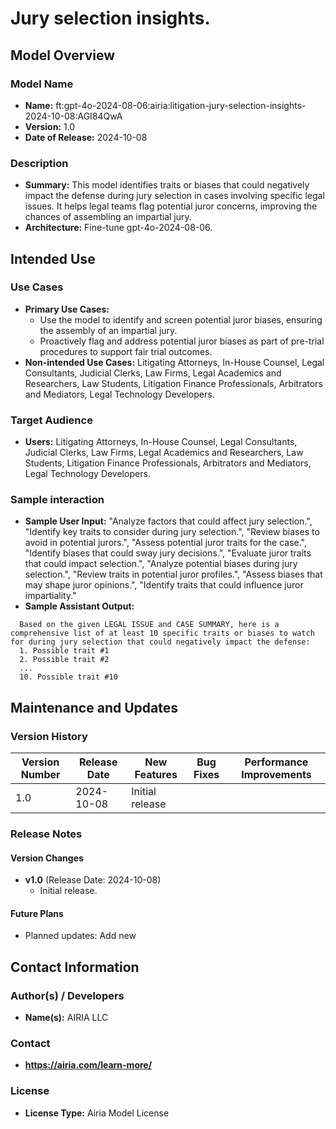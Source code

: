 # Jury selection insights.

## Model Overview

### Model Name
- **Name:** ft:gpt-4o-2024-08-06:airia:litigation-jury-selection-insights-2024-10-08:AGI84QwA
- **Version:** 1.0
- **Date of Release:** 2024-10-08

### Description
- **Summary:** This model identifies traits or biases that could negatively impact the defense during jury selection in cases involving specific legal issues. It helps legal teams flag potential juror concerns, improving the chances of assembling an impartial jury.
- **Architecture:** Fine-tune gpt-4o-2024-08-06.


## Intended Use

### Use Cases
- **Primary Use Cases:**
  - Use the model to identify and screen potential juror biases, ensuring the assembly of an impartial jury.
  - Proactively flag and address potential juror biases as part of pre-trial procedures to support fair trial outcomes.
- **Non-intended Use Cases:** Litigating Attorneys, In-House Counsel, Legal Consultants, Judicial Clerks, Law Firms, Legal Academics and Researchers, Law Students, Litigation Finance Professionals, Arbitrators and Mediators, Legal Technology Developers.

### Target Audience
- **Users:** Litigating Attorneys, In-House Counsel, Legal Consultants, Judicial Clerks, Law Firms, Legal Academics and Researchers, Law Students, Litigation Finance Professionals, Arbitrators and Mediators, Legal Technology Developers.

### Sample interaction
- **Sample User Input:** "Analyze factors that could affect jury selection.",
    "Identify key traits to consider during jury selection.",
    "Review biases to avoid in potential jurors.",
    "Assess potential juror traits for the case.",
    "Identify biases that could sway jury decisions.",
    "Evaluate juror traits that could impact selection.",
    "Analyze potential biases during jury selection.",
    "Review traits in potential juror profiles.",
    "Assess biases that may shape juror opinions.",
    "Identify traits that could influence juror impartiality."
- **Sample Assistant Output:**
```
  Based on the given LEGAL ISSUE and CASE SUMMARY, here is a comprehensive list of at least 10 specific traits or biases to watch for during jury selection that could negatively impact the defense:
  1. Possible trait #1
  2. Possible trait #2
  ...
  10. Possible trait #10  
```



## Maintenance and Updates

### Version History
| Version Number | Release Date | New Features                  | Bug Fixes                   | Performance Improvements     |
|----------------|--------------|-------------------------------|-----------------------------|------------------------------|
| 1.0            | 2024-10-08   | Initial release               |   |  |


### Release Notes
#### Version Changes
- **v1.0** (Release Date: 2024-10-08)
  - Initial release.

#### Future Plans
- Planned updates: Add new 

## Contact Information

### Author(s) / Developers
- **Name(s):** AIRIA LLC

### Contact
- **https://airia.com/learn-more/** 

### License
- **License Type:** Airia Model License
